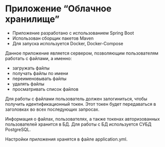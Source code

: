 # Приложение “Облачное хранилище”

- Приложение разработано с использованием Spring Boot
- Использован сборщик пакетов Maven
- Для запуска используется Docker, Docker-Compose

Данное приложение является сервером, позволяющим пользователям работать с файлами, а именно:
- загружать файлы
- получать файлы по имени
- переименовывать файлы
- удалять файлы
- просматривать список файлов

Для работы с файлами пользователь должен залогиниться, чтобы получить идентификационный токен. Этот токен будет передаваться в заголовках во всех последующих запросах.

Информация о файлах, пользователях, а также токенах авторизованных пользователей хранится в БД. Для работы с БД используется СУБД PostgreSQL.

Настройки приложения хранятся в файле application.yml.
